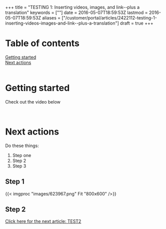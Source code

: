 ﻿+++
title = "TESTING 1: Inserting videos, images, and link--plus a translation"
keywords = [""]
date = 2016-05-07T18:59:53Z
lastmod = 2016-05-07T18:59:53Z
aliases = ["/customer/portal/articles/2422112-testing-1-inserting-videos-images-and-link--plus-a-translation"]
draft = true
+++

Table of contents
=================

  
  
[Getting started](#get-started)  
[Next actions](#next-actions)  
 

Getting started
===============

Check out the video below  
  

 

Next actions
============

Do these things:

1.  Step one
2.  Step 2
3.  Step 3

Step 1
------

{{< imgproc "images/623967.png" Fit "800x600" />}}

Step 2
------

  
[Click here for the next article:
TEST2](/getting-started/testing-2-copying-info-from-a-word-file-from-a-pdf-and-inserting-code)
